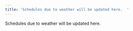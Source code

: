 ```yaml
---
title: 'Schedules due to weather will be updated here.  '
---
```

Schedules due to weather will be updated here.
